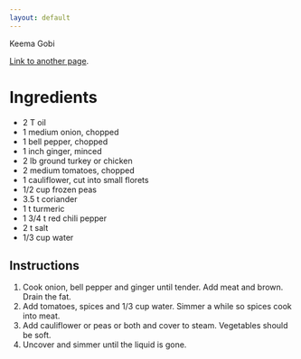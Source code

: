 ```yaml
---
layout: default
---
```


Keema Gobi

[Link to another page](./another-page.html).

# Ingredients

*   2 T oil
*   1 medium onion, chopped
*   1 bell pepper, chopped
*   1 inch ginger, minced
*   2 lb ground turkey or chicken
*   2 medium tomatoes, chopped
*   1 cauliflower, cut into small florets
*   1/2 cup frozen peas
*   3.5 t coriander
*   1 t turmeric
*   1 3/4 t red chili pepper
*   2 t salt
*   1/3 cup water

## Instructions

1.  Cook onion, bell pepper and ginger until tender. Add meat and brown. Drain the fat.
2.  Add tomatoes, spices and 1/3 cup water. Simmer a while so spices cook into meat.
3.  Add cauliflower or peas or both and cover to steam. Vegetables should be soft.
4.  Uncover and simmer until the liquid is gone.

